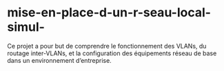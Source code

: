 # mise-en-place-d-un-r-seau-local-simul-
Ce projet a pour but de comprendre le fonctionnement des VLANs, du routage inter-VLANs, et la configuration des équipements réseau de base dans un environnement d’entreprise.
